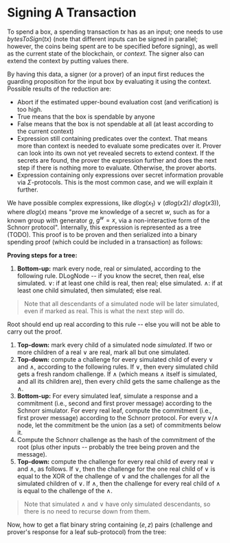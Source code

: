 # Signing A Transaction

To spend a box, a spending transaction $tx$ has as an input; one needs to use $bytesToSign(tx)$ (note that different inputs can be signed in parallel; however, the coins being spent are to be specified before signing), as well as the current state of the blockchain, or $context$. The signer also can extend the context by putting values there.

By having this data, a signer (or a prover) of an input first reduces the guarding proposition for the input box by evaluating it using the context. Possible results of the reduction are:

-   Abort if the estimated upper-bound evaluation cost (and verification) is too high.
-   True means that the box is spendable by anyone
-   False means that the box is not spendable at all (at least according to the current context)
-   Expression still containing predicates over the context. That means more than context is needed to evaluate some predicates over it. Prover can look into its own not yet revealed secrets to extend context. If the secrets are found, the prover the expression further and does the next step if there is nothing more to evaluate. Otherwise, the prover aborts.
-   Expression containing only expressions over secret information provable via $\Sigma$-protocols. This is the most common case, and we will explain it further.

We have possible complex expressions, like $dlog(x_1) \lor (dlog(x2) /\ dlog(x3))$, where $dlog(x)$ means "prove me knowledge of a secret $w$, such as for a known group with generator $g$, $g^w = x$, via a non-interactive form of the Schnorr protocol". Internally, this expression is represented as a tree (TODO). This proof is to be proven and then serialized into a binary spending proof (which could be included in a transaction) as follows:

**Proving steps for a tree:**


1. **Bottom-up:** mark every node, real or simulated, according to the following rule. DLogNode -- if you know the secret, then real, else simulated. $\lor$: if at least one child is real, then real; else simulated. $\land$: if at least one child simulated, then simulated; else real. 

> Note that all descendants of a simulated node will be later simulated, even if marked as real. This is what the next step will do.

Root should end up real according to this rule -- else you will not be able to carry out the proof.

1. **Top-down:** mark every child of a simulated node *simulated*. If two or more children of a real $\lor$ are real, mark all but one simulated.
2. **Top-down:** compute a challenge for every simulated child of every $\lor$ and $\land$, according to the following rules. If $\lor$, then every simulated child gets a fresh random challenge. If $\land$ (which means $\land$ itself is simulated, and all its children are), then every child gets the same challenge as the $\land$.
3. **Bottom-up:** For every simulated leaf, simulate a response and a commitment (i.e., second and first prover message) according to the Schnorr simulator. For every real leaf, compute the commitment (i.e., first prover message) according to the Schnorr protocol. For every $\lor$/$\land$ node, let the commitment be the union (as a set) of commitments below it.
4. Compute the Schnorr challenge as the hash of the commitment of the root (plus other inputs -- probably the tree being proven and the message).
5. **Top-down:** compute the challenge for every real child of every real $\lor$ and $\land$, as follows. If $\lor$, then the challenge for the one real child of $\lor$ is equal to the XOR of the challenge of $\lor$ and the challenges for all the simulated children of $\lor$. If $\land$, then the challenge for every real child of $\land$ is equal to the challenge of the $\land$.

> Note that simulated $\land$ and $\lor$ have only simulated descendants, so there is no need to recurse down from them.

Now, how to get a flat binary string containing $(e, z)$ pairs (challenge and prover's response for a leaf sub-protocol) from the tree:

